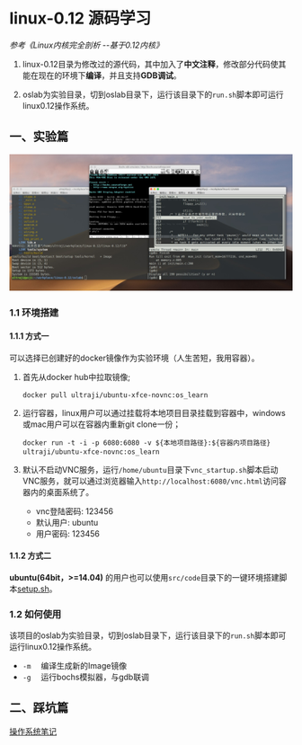 # linux-0.12 源码学习

*参考《Linux内核完全剖析 --基于0.12内核》*

1. linux-0.12目录为修改过的源代码，其中加入了**中文注释**，修改部分代码使其能在现在的环境下**编译**，并且支持**GDB调试**。

2. oslab为实验目录，切到oslab目录下，运行该目录下的`run.sh`脚本即可运行linux0.12操作系统。

## 一、实验篇

![experiment.png](src/.pic/experiment.jpg)

### 1.1 环境搭建

#### 1.1.1 方式一

可以选择已创建好的docker镜像作为实验环境（人生苦短，我用容器）。

1. 首先从docker hub中拉取镜像;

    ```shell
    docker pull ultraji/ubuntu-xfce-novnc:os_learn 
    ```

2. 运行容器，linux用户可以通过挂载将本地项目目录挂载到容器中，windows或mac用户可以在容器内重新git clone一份；

    ```shell
    docker run -t -i -p 6080:6080 -v ${本地项目路径}:${容器内项目路径} ultraji/ubuntu-xfce-novnc:os_learn
    ```

3. 默认不启动VNC服务，运行`/home/ubuntu`目录下`vnc_startup.sh`脚本启动VNC服务，就可以通过浏览器输入```http://localhost:6080/vnc.html```访问容器内的桌面系统了。

    - vnc登陆密码: 123456
    - 默认用户: ubuntu
    - 用户密码: 123456

#### 1.1.2 方式二

**ubuntu(64bit，>=14.04)** 的用户也可以使用`src/code`目录下的一键环境搭建脚本[setup.sh](src/code/setup.sh)。

### 1.2 如何使用

该项目的oslab为实验目录，切到oslab目录下，运行该目录下的`run.sh`脚本即可运行linux0.12操作系统。

- `-m` &emsp;编译生成新的Image镜像
- `-g` &emsp;运行bochs模拟器，与gdb联调

## 二、踩坑篇

[操作系统笔记](https://github.com/ultraji/notebook_os)
